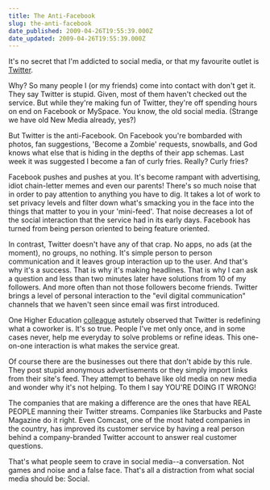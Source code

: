 ```yaml
---
title: The Anti-Facebook
slug: the-anti-facebook
date_published: 2009-04-26T19:55:39.000Z
date_updated: 2009-04-26T19:55:39.000Z
---
```


It's no secret that I'm addicted to social media, or that my favourite outlet is [Twitter](http://twitter.com/joelgoodman).

Why? So many people I (or my friends) come into contact with don't get it. They say Twitter is stupid. Given, most of them haven't checked out the service. But while they're making fun of Twitter, they're off spending hours on end on Facebook or MySpace. You know, the old social media. (Strange we have old New Media already, yes?)

But Twitter is the anti-Facebook. On Facebook you're bombarded with photos, fan suggestions, 'Become a Zombie' requests, snowballs, and God knows what else that is hiding in the depths of their app schemas. Last week it was suggested I become a fan of curly fries. Really? Curly fries?

Facebook pushes and pushes at you. It's become rampant with advertising, idiot chain-letter memes and even our parents! There's so much noise that in order to pay attention to anything you have to dig. It takes a lot of work to set privacy levels and filter down what's smacking you in the face into the things that matter to you in your 'mini-feed'. That noise decreases a lot of the social interaction that the service had in its early days. Facebook has turned from being person oriented to being feature oriented.

In contrast, Twitter doesn't have any of that crap. No apps, no ads (at the moment), no groups, no nothing. It's simple person to person communication and it leaves group interaction up to the user. And that's why it's a success. That is why it's making headlines. That is why I can ask a question and less than two minutes later have solutions from 10 of my followers. And more often than not those followers become friends. Twitter brings a level of personal interaction to the "evil digital communication" channels that we haven't seen since email was first introduced.

One Higher Education [colleague](http://twitter.com/bpanulla/statuses/1597273258) astutely observed that Twitter is redefining what a coworker is. It's so true. People I've met only once, and in some cases never, help me everyday to solve problems or refine ideas. This one-on-one interaction is what makes the service great.

Of course there are the businesses out there that don't abide by this rule. They post stupid anonymous advertisements or they simply import links from their site's feed. They attempt to behave like old media on new media and wonder why it's not helping. To them I say YOU'RE DOING IT WRONG!

The companies that are making a difference are the ones that have REAL PEOPLE manning their Twitter streams. Companies like Starbucks and Paste Magazine do it right. Even Comcast, one of the most hated companies in the country, has improved its customer service by having a real person behind a company-branded Twitter account to answer real customer questions.

That's what people seem to crave in social media--a conversation. Not games and noise and a false face. That's all a distraction from what social media should be: Social.
